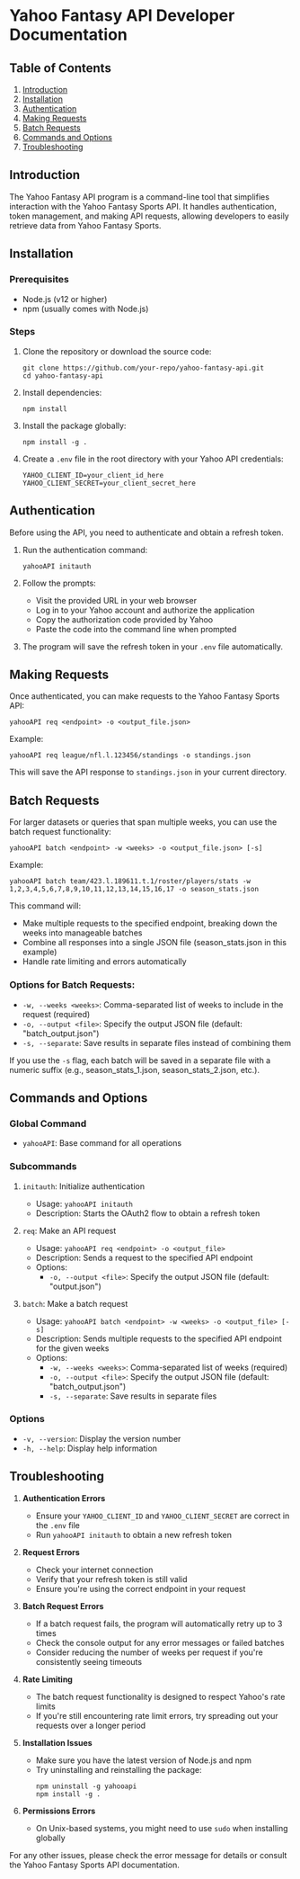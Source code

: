 # Yahoo Fantasy API Developer Documentation

## Table of Contents
1. [Introduction](#introduction)
2. [Installation](#installation)
3. [Authentication](#authentication)
4. [Making Requests](#making-requests)
5. [Batch Requests](#batch-requests)
6. [Commands and Options](#commands-and-options)
7. [Troubleshooting](#troubleshooting)

## Introduction

The Yahoo Fantasy API program is a command-line tool that simplifies interaction with the Yahoo Fantasy Sports API. It handles authentication, token management, and making API requests, allowing developers to easily retrieve data from Yahoo Fantasy Sports.

## Installation

### Prerequisites
- Node.js (v12 or higher)
- npm (usually comes with Node.js)

### Steps
1. Clone the repository or download the source code:
   ```
   git clone https://github.com/your-repo/yahoo-fantasy-api.git
   cd yahoo-fantasy-api
   ```

2. Install dependencies:
   ```
   npm install
   ```

3. Install the package globally:
   ```
   npm install -g .
   ```

4. Create a `.env` file in the root directory with your Yahoo API credentials:
   ```
   YAHOO_CLIENT_ID=your_client_id_here
   YAHOO_CLIENT_SECRET=your_client_secret_here
   ```

## Authentication

Before using the API, you need to authenticate and obtain a refresh token. 

1. Run the authentication command:
   ```
   yahooAPI initauth
   ```

2. Follow the prompts:
   - Visit the provided URL in your web browser
   - Log in to your Yahoo account and authorize the application
   - Copy the authorization code provided by Yahoo
   - Paste the code into the command line when prompted

3. The program will save the refresh token in your `.env` file automatically.

## Making Requests

Once authenticated, you can make requests to the Yahoo Fantasy Sports API:

```
yahooAPI req <endpoint> -o <output_file.json>
```

Example:
```
yahooAPI req league/nfl.l.123456/standings -o standings.json
```

This will save the API response to `standings.json` in your current directory.

## Batch Requests

For larger datasets or queries that span multiple weeks, you can use the batch request functionality:

```
yahooAPI batch <endpoint> -w <weeks> -o <output_file.json> [-s]
```

Example:
```
yahooAPI batch team/423.l.189611.t.1/roster/players/stats -w 1,2,3,4,5,6,7,8,9,10,11,12,13,14,15,16,17 -o season_stats.json
```

This command will:
- Make multiple requests to the specified endpoint, breaking down the weeks into manageable batches
- Combine all responses into a single JSON file (season_stats.json in this example)
- Handle rate limiting and errors automatically

### Options for Batch Requests:
- `-w, --weeks <weeks>`: Comma-separated list of weeks to include in the request (required)
- `-o, --output <file>`: Specify the output JSON file (default: "batch_output.json")
- `-s, --separate`: Save results in separate files instead of combining them

If you use the `-s` flag, each batch will be saved in a separate file with a numeric suffix (e.g., season_stats_1.json, season_stats_2.json, etc.).

## Commands and Options

### Global Command
- `yahooAPI`: Base command for all operations

### Subcommands
1. `initauth`: Initialize authentication
   - Usage: `yahooAPI initauth`
   - Description: Starts the OAuth2 flow to obtain a refresh token

2. `req`: Make an API request
   - Usage: `yahooAPI req <endpoint> -o <output_file>`
   - Description: Sends a request to the specified API endpoint
   - Options:
     - `-o, --output <file>`: Specify the output JSON file (default: "output.json")

3. `batch`: Make a batch request
   - Usage: `yahooAPI batch <endpoint> -w <weeks> -o <output_file> [-s]`
   - Description: Sends multiple requests to the specified API endpoint for the given weeks
   - Options:
     - `-w, --weeks <weeks>`: Comma-separated list of weeks (required)
     - `-o, --output <file>`: Specify the output JSON file (default: "batch_output.json")
     - `-s, --separate`: Save results in separate files

### Options
- `-v, --version`: Display the version number
- `-h, --help`: Display help information

## Troubleshooting

1. **Authentication Errors**
   - Ensure your `YAHOO_CLIENT_ID` and `YAHOO_CLIENT_SECRET` are correct in the `.env` file
   - Run `yahooAPI initauth` to obtain a new refresh token

2. **Request Errors**
   - Check your internet connection
   - Verify that your refresh token is still valid
   - Ensure you're using the correct endpoint in your request

3. **Batch Request Errors**
   - If a batch request fails, the program will automatically retry up to 3 times
   - Check the console output for any error messages or failed batches
   - Consider reducing the number of weeks per request if you're consistently seeing timeouts

4. **Rate Limiting**
   - The batch request functionality is designed to respect Yahoo's rate limits
   - If you're still encountering rate limit errors, try spreading out your requests over a longer period

5. **Installation Issues**
   - Make sure you have the latest version of Node.js and npm
   - Try uninstalling and reinstalling the package:
     ```
     npm uninstall -g yahooapi
     npm install -g .
     ```

6. **Permissions Errors**
   - On Unix-based systems, you might need to use `sudo` when installing globally

For any other issues, please check the error message for details or consult the Yahoo Fantasy Sports API documentation.